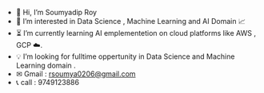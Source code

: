 - 👋 Hi, I’m Soumyadip Roy
- 👀 I’m interested in Data Science , Machine Learning and AI Domain 📈
- ⏳  I’m currently learning AI emplementetion on cloud platforms like AWS , GCP ☁️.
- 💡 I’m looking for fulltime oppertunity in Data Science and Machine Learning domain .
- ✉  Gmail : rsoumya0206@gmail.com
- 📞 call : 9749123886


<!---
LinearSoumya/LinearSoumya is a ✨ special ✨ repository because its `README.md` (this file) appears on your GitHub profile.
You can click the Preview link to take a look at your changes.
--->
